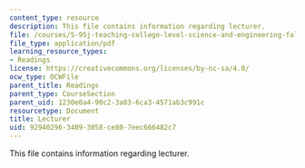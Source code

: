 ```yaml
---
content_type: resource
description: This file contains information regarding lecturer.
file: /courses/5-95j-teaching-college-level-science-and-engineering-fall-2015/9294029634093058ce807eec666482c7_MIT5_95JF15_lecturer.pdf
file_type: application/pdf
learning_resource_types:
- Readings
license: https://creativecommons.org/licenses/by-nc-sa/4.0/
ocw_type: OCWFile
parent_title: Readings
parent_type: CourseSection
parent_uid: 1230e0a4-90c2-3a03-6ca3-4571ab3c991c
resourcetype: Document
title: Lecturer
uid: 92940296-3409-3058-ce80-7eec666482c7
---
```

This file contains information regarding lecturer.